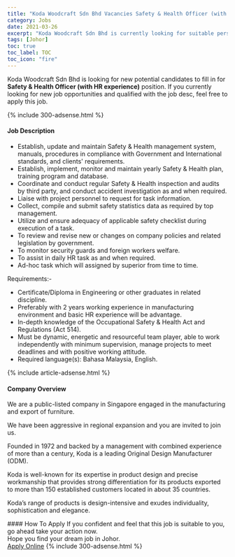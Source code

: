 ```yaml
---
title: "Koda Woodcraft Sdn Bhd Vacancies Safety & Health Officer (with HR experience)" 
category: Jobs 
date: 2021-03-26 
excerpt: "Koda Woodcraft Sdn Bhd is currently looking for suitable person to fill in the Safety & Health Officer (with HR experience) which based in Johor" 
tags: [Johor] 
toc: true 
toc_label: TOC 
toc_icon: "fire" 
--- 
```


<p>Koda Woodcraft Sdn Bhd is looking for new potential candidates to fill in for <b>Safety & Health Officer (with HR experience)</b> position. If you currently looking for new job opportunities and qualified with the job desc, feel free to apply this job.
</p>{% include 300-adsense.html %} 
<div><div><h4>Job Description</h4></div><div><div><span><div><ul><li>Establish, update and maintain&#160;Safety &amp; Health&#160;management system, manuals, procedures in compliance with Government and International standards, and clients' requirements.</li><li>Establish, implement, monitor and maintain yearly&#160;Safety &amp; Health&#160;plan, training program and database.</li><li>Coordinate and conduct regular&#160;Safety &amp; Health&#160;inspection and audits by third party, and conduct accident investigation as and when required.</li><li>Liaise with project personnel to request for task information.</li><li>Collect, compile and submit safety statistics data as required by top management.</li><li>Utilize and ensure adequacy of applicable safety checklist during execution of a task.</li><li>To review and revise new or changes on company policies and related legislation by government.</li><li>To monitor security guards and foreign workers welfare.</li><li>To assist in daily HR task as and when required.</li><li>Ad-hoc task which will assigned by superior from time to time.</li></ul><p>Requirements:-</p><ul><li>Certificate/Diploma in Engineering or other graduates in related discipline.</li><li>Preferably with 2 years working experience in manufacturing environment and basic HR experience will be advantage.</li><li>In-depth knowledge of the Occupational Safety &amp; Health Act and Regulations (Act 514).</li><li>Must be dynamic, energetic and resourceful team player, able to work independently with minimum supervision, manage projects to meet deadlines and with positive working attitude.</li><li>Required language(s): Bahasa Malaysia, English.</li></ul></div></span></div></div></div> 
{% include article-adsense.html %} 
<div><div><h4>Company Overview</h4></div><div><div><span><div><p>We are a public-listed company in Singapore engaged in the manufacturing and export of furniture.</p><p>We have been aggressive in regional expansion and you are invited to join us.</p><p>Founded in 1972 and backed by a management with combined experience of more than a century, Koda is a leading Original Design Manufacturer (ODM).</p><p>Koda is well-known for its expertise in product design and precise workmanship that provides strong differentiation for its products exported to more than 150 established customers located in about 35 countries.</p><p>Koda&#8217;s range of products is design-intensive and exudes individuality, sophistication and elegance.</p></div></span></div></div></div> 
#### How To Apply 
If you confident and feel that this job is suitable to you, go ahead take your action now. <br/> 
Hope you find your dream job in Johor. <br/> 
<a href="https://www.jobstreet.com.my/en/job/safety-health-officer-with-hr-experience-4517459?jobId=jobstreet-my-job-4517459&" class="btn btn--info" target="_blank" rel="nofollow noopenner">Apply Online</a> 
{% include 300-adsense.html %} 